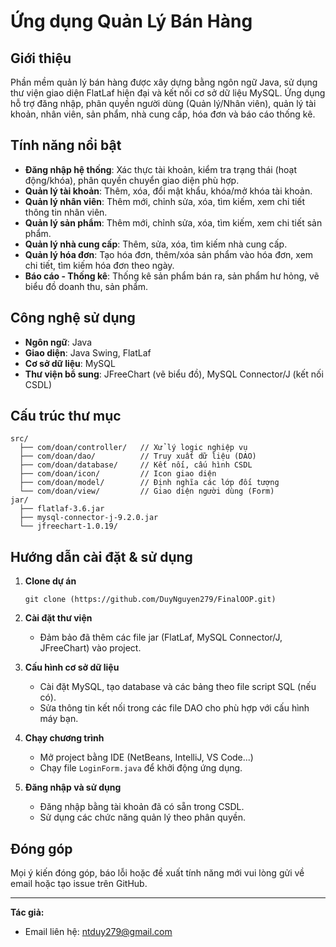 # Ứng dụng Quản Lý Bán Hàng

## Giới thiệu

Phần mềm quản lý bán hàng được xây dựng bằng ngôn ngữ Java, sử dụng thư viện giao diện FlatLaf hiện đại và kết nối cơ sở dữ liệu MySQL. Ứng dụng hỗ trợ đăng nhập, phân quyền người dùng (Quản lý/Nhân viên), quản lý tài khoản, nhân viên, sản phẩm, nhà cung cấp, hóa đơn và báo cáo thống kê.

## Tính năng nổi bật

- **Đăng nhập hệ thống**: Xác thực tài khoản, kiểm tra trạng thái (hoạt động/khóa), phân quyền chuyển giao diện phù hợp.
- **Quản lý tài khoản**: Thêm, xóa, đổi mật khẩu, khóa/mở khóa tài khoản.
- **Quản lý nhân viên**: Thêm mới, chỉnh sửa, xóa, tìm kiếm, xem chi tiết thông tin nhân viên.
- **Quản lý sản phẩm**: Thêm mới, chỉnh sửa, xóa, tìm kiếm, xem chi tiết sản phẩm.
- **Quản lý nhà cung cấp**: Thêm, sửa, xóa, tìm kiếm nhà cung cấp.
- **Quản lý hóa đơn**: Tạo hóa đơn, thêm/xóa sản phẩm vào hóa đơn, xem chi tiết, tìm kiếm hóa đơn theo ngày.
- **Báo cáo - Thống kê**: Thống kê sản phẩm bán ra, sản phẩm hư hỏng, vẽ biểu đồ doanh thu, sản phẩm.

## Công nghệ sử dụng

- **Ngôn ngữ**: Java
- **Giao diện**: Java Swing, FlatLaf
- **Cơ sở dữ liệu**: MySQL
- **Thư viện bổ sung**: JFreeChart (vẽ biểu đồ), MySQL Connector/J (kết nối CSDL)

## Cấu trúc thư mục

```
src/
  ├── com/doan/controller/   // Xử lý logic nghiệp vụ
  ├── com/doan/dao/          // Truy xuất dữ liệu (DAO)
  ├── com/doan/database/     // Kết nối, cấu hình CSDL
  ├── com/doan/icon/         // Icon giao diện
  ├── com/doan/model/        // Định nghĩa các lớp đối tượng
  └── com/doan/view/         // Giao diện người dùng (Form)
jar/
  ├── flatlaf-3.6.jar
  ├── mysql-connector-j-9.2.0.jar
  └── jfreechart-1.0.19/
```

## Hướng dẫn cài đặt & sử dụng

1. **Clone dự án**
   ```
   git clone (https://github.com/DuyNguyen279/FinalOOP.git)
   ```

2. **Cài đặt thư viện**
   - Đảm bảo đã thêm các file jar (FlatLaf, MySQL Connector/J, JFreeChart) vào project.

3. **Cấu hình cơ sở dữ liệu**
   - Cài đặt MySQL, tạo database và các bảng theo file script SQL (nếu có).
   - Sửa thông tin kết nối trong các file DAO cho phù hợp với cấu hình máy bạn.

4. **Chạy chương trình**
   - Mở project bằng IDE (NetBeans, IntelliJ, VS Code...)
   - Chạy file `LoginForm.java` để khởi động ứng dụng.

5. **Đăng nhập và sử dụng**
   - Đăng nhập bằng tài khoản đã có sẵn trong CSDL.
   - Sử dụng các chức năng quản lý theo phân quyền.

## Đóng góp

Mọi ý kiến đóng góp, báo lỗi hoặc đề xuất tính năng mới vui lòng gửi về email hoặc tạo issue trên GitHub.

---

**Tác giả:**   
- Email liên hệ: ntduy279@gmail.com
